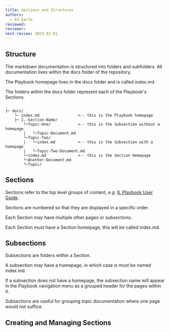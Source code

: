 ```yaml
---
title: Sections and Structures
authors:
  - Ed Earle
reviewed:
reviewer:
next-review: 2023-02-01
---
```


## Structure

The markdown documentation is structured into folders and subfolders. All documentation lives within the docs folder of the repository.

The Playbook homepage lives in the docs folder and is called index.md.

The folders within the docs folder represent each of the Playbook's Sections.

``` none
.
├─ docs/
    └─ index.md                 <-- this is the Playbook homepage
    ├─ 1.-Section-Name/
        └─Topic-One/            <-- this is the Subsection without a homepage
        |   └─Topic-Document.md
        └─Topic-Two/   
        |   └─index.md          <-- this is the Subsection with a homepage
        |   └─Topic-Two-Document.md
        └─index.md              <-- this is the Section Homepage
        └─Another-Document.md   
        └─Topic/
```

## Sections

Sections refer to the top level groups of content, e.g. [6. Playbook User Guide](../Playbook-User-Guide/).

Sections are numbered so that they are displayed in a specific order.

Each Section _may_ have multiple other pages or subsections.

Each Section _must_ have a Section homepage, this will be called index.md.

## Subsections

Subsections are folders within a Section.

A subsection _may_ have a homepage, in which case is must be named index.md.

If a subsection does not have a homepage, the subsection name will appear in the Playbook navigation menu as a grouped header for the pages within it.

Subsections are useful for grouping topic documentation where one page would not suffice.

## Creating and Managing Sections

